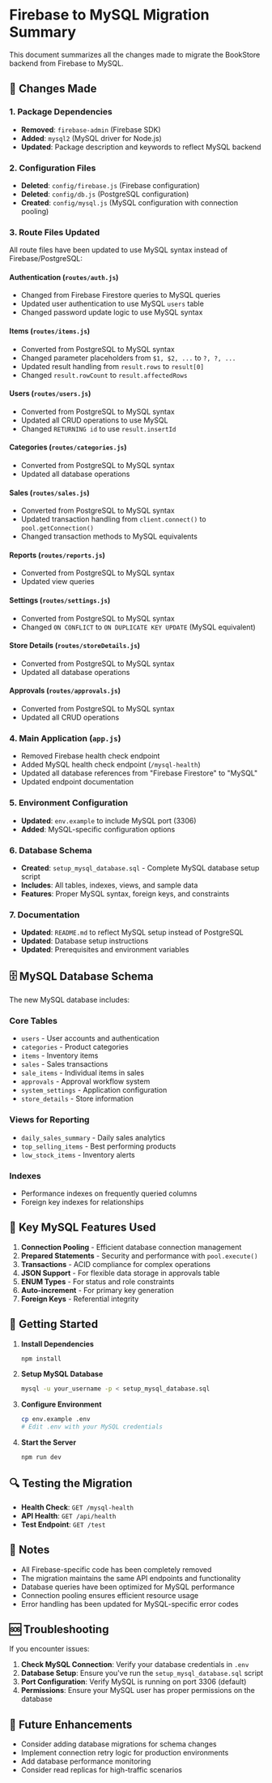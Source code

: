 # Firebase to MySQL Migration Summary

This document summarizes all the changes made to migrate the BookStore backend from Firebase to MySQL.

## 🔄 Changes Made

### 1. Package Dependencies
- **Removed**: `firebase-admin` (Firebase SDK)
- **Added**: `mysql2` (MySQL driver for Node.js)
- **Updated**: Package description and keywords to reflect MySQL backend

### 2. Configuration Files
- **Deleted**: `config/firebase.js` (Firebase configuration)
- **Deleted**: `config/db.js` (PostgreSQL configuration)
- **Created**: `config/mysql.js` (MySQL configuration with connection pooling)

### 3. Route Files Updated
All route files have been updated to use MySQL syntax instead of Firebase/PostgreSQL:

#### Authentication (`routes/auth.js`)
- Changed from Firebase Firestore queries to MySQL queries
- Updated user authentication to use MySQL `users` table
- Changed password update logic to use MySQL syntax

#### Items (`routes/items.js`)
- Converted from PostgreSQL to MySQL syntax
- Changed parameter placeholders from `$1, $2, ...` to `?, ?, ...`
- Updated result handling from `result.rows` to `result[0]`
- Changed `result.rowCount` to `result.affectedRows`

#### Users (`routes/users.js`)
- Converted from PostgreSQL to MySQL syntax
- Updated all CRUD operations to use MySQL
- Changed `RETURNING id` to use `result.insertId`

#### Categories (`routes/categories.js`)
- Converted from PostgreSQL to MySQL syntax
- Updated all database operations

#### Sales (`routes/sales.js`)
- Converted from PostgreSQL to MySQL syntax
- Updated transaction handling from `client.connect()` to `pool.getConnection()`
- Changed transaction methods to MySQL equivalents

#### Reports (`routes/reports.js`)
- Converted from PostgreSQL to MySQL syntax
- Updated view queries

#### Settings (`routes/settings.js`)
- Converted from PostgreSQL to MySQL syntax
- Changed `ON CONFLICT` to `ON DUPLICATE KEY UPDATE` (MySQL equivalent)

#### Store Details (`routes/storeDetails.js`)
- Converted from PostgreSQL to MySQL syntax
- Updated all database operations

#### Approvals (`routes/approvals.js`)
- Converted from PostgreSQL to MySQL syntax
- Updated all CRUD operations

### 4. Main Application (`app.js`)
- Removed Firebase health check endpoint
- Added MySQL health check endpoint (`/mysql-health`)
- Updated all database references from "Firebase Firestore" to "MySQL"
- Updated endpoint documentation

### 5. Environment Configuration
- **Updated**: `env.example` to include MySQL port (3306)
- **Added**: MySQL-specific configuration options

### 6. Database Schema
- **Created**: `setup_mysql_database.sql` - Complete MySQL database setup script
- **Includes**: All tables, indexes, views, and sample data
- **Features**: Proper MySQL syntax, foreign keys, and constraints

### 7. Documentation
- **Updated**: `README.md` to reflect MySQL setup instead of PostgreSQL
- **Updated**: Database setup instructions
- **Updated**: Prerequisites and environment variables

## 🗄️ MySQL Database Schema

The new MySQL database includes:

### Core Tables
- `users` - User accounts and authentication
- `categories` - Product categories
- `items` - Inventory items
- `sales` - Sales transactions
- `sale_items` - Individual items in sales
- `approvals` - Approval workflow system
- `system_settings` - Application configuration
- `store_details` - Store information

### Views for Reporting
- `daily_sales_summary` - Daily sales analytics
- `top_selling_items` - Best performing products
- `low_stock_items` - Inventory alerts

### Indexes
- Performance indexes on frequently queried columns
- Foreign key indexes for relationships

## 🔧 Key MySQL Features Used

1. **Connection Pooling** - Efficient database connection management
2. **Prepared Statements** - Security and performance with `pool.execute()`
3. **Transactions** - ACID compliance for complex operations
4. **JSON Support** - For flexible data storage in approvals table
5. **ENUM Types** - For status and role constraints
6. **Auto-increment** - For primary key generation
7. **Foreign Keys** - Referential integrity

## 🚀 Getting Started

1. **Install Dependencies**
   ```bash
   npm install
   ```

2. **Setup MySQL Database**
   ```bash
   mysql -u your_username -p < setup_mysql_database.sql
   ```

3. **Configure Environment**
   ```bash
   cp env.example .env
   # Edit .env with your MySQL credentials
   ```

4. **Start the Server**
   ```bash
   npm run dev
   ```

## 🔍 Testing the Migration

- **Health Check**: `GET /mysql-health`
- **API Health**: `GET /api/health`
- **Test Endpoint**: `GET /test`

## 📝 Notes

- All Firebase-specific code has been completely removed
- The migration maintains the same API endpoints and functionality
- Database queries have been optimized for MySQL performance
- Connection pooling ensures efficient resource usage
- Error handling has been updated for MySQL-specific error codes

## 🆘 Troubleshooting

If you encounter issues:

1. **Check MySQL Connection**: Verify your database credentials in `.env`
2. **Database Setup**: Ensure you've run the `setup_mysql_database.sql` script
3. **Port Configuration**: Verify MySQL is running on port 3306 (default)
4. **Permissions**: Ensure your MySQL user has proper permissions on the database

## 🔮 Future Enhancements

- Consider adding database migrations for schema changes
- Implement connection retry logic for production environments
- Add database performance monitoring
- Consider read replicas for high-traffic scenarios 